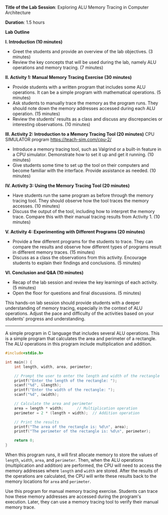 **Title of the Lab Session**: Exploring ALU Memory Tracing in Computer Architecture

**Duration**: 1.5 hours

**Lab Outline**

**I. Introduction (10 minutes)**

- Greet the students and provide an overview of the lab objectives. (3 minutes)
- Review the key concepts that will be used during the lab, namely ALU operations and memory tracing. (7 minutes)

**II. Activity 1: Manual Memory Tracing Exercise (30 minutes)**

- Provide students with a written program that includes some ALU operations. It can be a simple program with mathematical operations. (5 minutes)
- Ask students to manually trace the memory as the program runs. They should note down the memory addresses accessed during each ALU operation. (15 minutes)
- Review the students' results as a class and discuss any discrepancies or interesting observations. (10 minutes)

**III. Activity 2: Introduction to a Memory Tracing Tool (20 minutes)**
CPU SIMULATOR program https://teach-sim.com/cpu-2/

- Introduce a memory tracing tool, such as Valgrind or a built-in feature in a CPU simulator. Demonstrate how to set it up and get it running. (10 minutes)
- Give students some time to set up the tool on their computers and become familiar with the interface. Provide assistance as needed. (10 minutes)

**IV. Activity 3: Using the Memory Tracing Tool (20 minutes)**

- Have students run the same program as before through the memory tracing tool. They should observe how the tool traces the memory accesses. (10 minutes)
- Discuss the output of the tool, including how to interpret the memory trace. Compare this with their manual tracing results from Activity 1. (10 minutes)

**V. Activity 4: Experimenting with Different Programs (20 minutes)**

- Provide a few different programs for the students to trace. They can compare the results and observe how different types of programs result in different memory traces. (15 minutes)
- Discuss as a class the observations from this activity. Encourage students to explain their findings and conclusions. (5 minutes)

**VI. Conclusion and Q&A (10 minutes)**

- Recap of the lab session and review the key learnings of each activity. (5 minutes)
- Open the floor for questions and final discussions. (5 minutes)

This hands-on lab session should provide students with a deeper understanding of memory tracing, especially in the context of ALU operations. Adjust the pace and difficulty of the activities based on your students' progress and understanding.


---

A simple program in C language that includes several ALU operations. This is a simple program that calculates the area and perimeter of a rectangle. The ALU operations in this program include multiplication and addition.

```c
#include<stdio.h>

int main() {
    int length, width, area, perimeter;

    // Prompt the user to enter the length and width of the rectangle
    printf("Enter the length of the rectangle: ");
    scanf("%d", &length);
    printf("Enter the width of the rectangle: ");
    scanf("%d", &width);

    // Calculate the area and perimeter
    area = length * width;      // Multiplication operation
    perimeter = 2 * (length + width);  // Addition operation

    // Print the results
    printf("The area of the rectangle is: %d\n", area);
    printf("The perimeter of the rectangle is: %d\n", perimeter);

    return 0;
}
```

When this program runs, it will first allocate memory to store the values of `length`, `width`, `area`, and `perimeter`. Then, when the ALU operations (multiplication and addition) are performed, the CPU will need to access the memory addresses where `length` and `width` are stored. After the results of the operations are calculated, the CPU will write these results back to the memory locations for `area` and `perimeter`.

Use this program for manual memory tracing exercise. Students can trace how these memory addresses are accessed during the program's execution. Later, they can use a memory tracing tool to verify their manual memory trace.